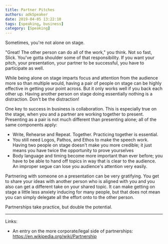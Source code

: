```yaml
---
title: Partner Pitches
authors: adkSpeaker
date: 2019-04-05 13:22:10
tags: [speaking, business]
category: [Speaking]
---
```


<p>Sometimes, you're not alone on stage.</p>
<p>"Great! The other person can do all of the work," you think. Not so fast, Slick. You've gotta shoulder some of that responsibility. If you want your pitch, your presentation, your partner to be successful, you have to participate as well. </p>
<p>While being alone on stage imparts focus and attention from the audience more so than multiple would, having a pair of people on stage can be highly effective in getting your point across. But it only works well if you back each other up. Having another person on stage doing essentially nothing is a distraction. Don't be the distraction!</p>

<!-- truncate -->


<p>One key to success in business is collaboration. This is especially true on the stage, when you and a partner are working together to present. Presenting as a pair is not much different than presenting alone; all of the same components apply:</p>
<ul>
<li>Write, Rehearse and Repeat. Together. Practicing together is essential.</li>
<li>You still need Logos, Pathos, and Ethos to make the speech work. Having two people on stage doesn't make you more credible; it just means you have twice the opportunity to prove yourselves</li>
<li>Body language and timing become more important than ever before; you have to be able to hand off topics in way that is clear to the audience. An improper segue can lose you audience's attention very easily.</li>
</ul>
<p>Partnering with someone on a presentation can be very gratifying. You get to share your ideas with another person who is aligned with you and you also can get a different take on your shared topic. It can make getting on stage a little less anxiety inducing for many people, but that does not mean you can simply delegate all the effort onto to the other person.</p>
<p>Partnerships take practice, but double the potential.</p>
<p> </p>
<hr />
<p>Links:</p>
<ul>
<li>An entry on the more corporate/legal side of partnerships: <a href="https://en.wikipedia.org/wiki/Partnership">https://en.wikipedia.org/wiki/Partnership</a></li>
</ul>